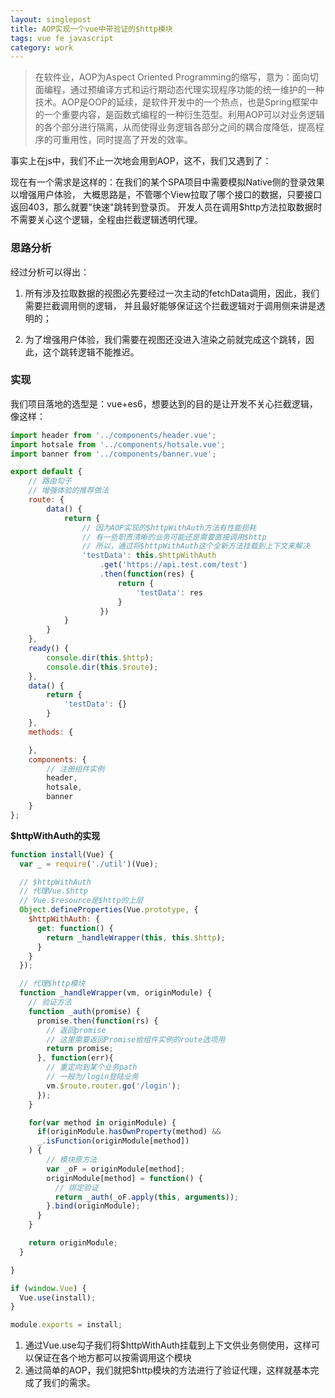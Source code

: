 ```yaml
---
layout: singlepost
title: AOP实现一个vue中带验证的$http模块
tags: vue fe javascript
category: work
---
```


> 在软件业，AOP为Aspect Oriented Programming的缩写，意为：面向切面编程，通过预编译方式和运行期动态代理实现程序功能的统一维护的一种技术。AOP是OOP的延续，是软件开发中的一个热点，也是Spring框架中的一个重要内容，是函数式编程的一种衍生范型。利用AOP可以对业务逻辑的各个部分进行隔离，从而使得业务逻辑各部分之间的耦合度降低，提高程序的可重用性，同时提高了开发的效率。

事实上在js中，我们不止一次地会用到AOP，这不，我们又遇到了：

现在有一个需求是这样的：在我们的某个SPA项目中需要模拟Native侧的登录效果以增强用户体验，
大概思路是，不管哪个View拉取了哪个接口的数据，只要接口返回403，那么就要"快速"跳转到登录页。
开发人员在调用$http方法拉取数据时不需要关心这个逻辑，全程由拦截逻辑透明代理。

### 思路分析

经过分析可以得出：

1. 所有涉及拉取数据的视图必先要经过一次主动的fetchData调用，因此，我们需要拦截调用侧的逻辑，
并且最好能够保证这个拦截逻辑对于调用侧来讲是透明的；

2. 为了增强用户体验，我们需要在视图还没进入渲染之前就完成这个跳转，因此，这个跳转逻辑不能推迟。

<!-- more -->

### 实现

我们项目落地的选型是：vue+es6，想要达到的目的是让开发不关心拦截逻辑，
像这样：

```javascript
import header from '../components/header.vue';
import hotsale from '../components/hotsale.vue';
import banner from '../components/banner.vue';

export default {
    // 路由勾子
    // 增强体验的推荐做法
    route: {
        data() {
            return {
                // 因为AOP实现的$httpWithAuth方法有性能损耗
                // 有一些职责清晰的业务可能还是需要直接调用$http
                // 所以，通过将$httpWithAuth这个全新方法挂载到上下文来解决
                'testData': this.$httpWithAuth
                    .get('https://api.test.com/test')
                    .then(function(res) {
                        return {
                            'testData': res
                        }
                    })
            }
        }
    },
    ready() {
        console.dir(this.$http);
        console.dir(this.$route);
    },
    data() {
        return {
            'testData': {}
        }
    },
    methods: {

    },
    components: {
        // 注册组件实例
        header,
        hotsale,
        banner
    }
};
```

**$httpWithAuth的实现**

```javascript
function install(Vue) {
  var _ = require('./util')(Vue);

  // $httpWithAuth
  // 代理Vue.$http
  // Vue.$resource是$http的上层
  Object.defineProperties(Vue.prototype, {
    $httpWithAuth: {
      get: function() {
        return _handleWrapper(this, this.$http);
      }
    }
  });

  // 代理$http模块
  function _handleWrapper(vm, originModule) {
    // 验证方法
    function _auth(promise) {
      promise.then(function(rs) {
        // 返回promise
        // 这里需要返回Promise给组件实例的route选项用
        return promise;
      }, function(err){
        // 重定向到某个业务path
        // 一般为/login登陆业务
        vm.$route.router.go('/login');
      });
    }

    for(var method in originModule) {
      if(originModule.hasOwnProperty(method) &&
      _.isFunction(originModule[method])
    ) {
        // 模块原方法
        var _oF = originModule[method];
        originModule[method] = function() {
          // 绑定验证
          return _auth(_oF.apply(this, arguments));
        }.bind(originModule);
      }
    }

    return originModule;
  }

}

if (window.Vue) {
  Vue.use(install);
}

module.exports = install;
```

1. 通过Vue.use勾子我们将$httpWithAuth挂载到上下文供业务侧使用，这样可以保证在各个地方都可以按需调用这个模块
2. 通过简单的AOP，我们就把$http模块的方法进行了验证代理，这样就基本完成了我们的需求。
